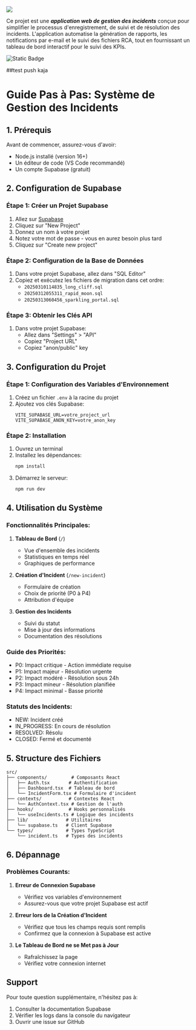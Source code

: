 <img src="https://capsule-render.vercel.app/api?type=waving&height=300&color=gradient&text=TRACK%20INCIDENT%20&fontAlign=50&fontAlignY=43&descAlignY=48&fontSize=40">

Ce projet est une _**application web de gestion des incidents**_ conçue pour simplifier le processus d'enregistrement, de suivi et de résolution des incidents. 
L'application automatise la génération de rapports, les notifications par e-mail et le suivi des fichiers RCA, tout en fournissant un tableau de bord interactif pour le suivi des KPIs.

<img alt="Static Badge" src="https://img.shields.io/badge/track_incident-projet_omit-blue">

##test push kaja

# Guide Pas à Pas: Système de Gestion des Incidents

## 1. Prérequis
Avant de commencer, assurez-vous d'avoir:
- Node.js installé (version 16+)
- Un éditeur de code (VS Code recommandé)
- Un compte Supabase (gratuit)

## 2. Configuration de Supabase

### Étape 1: Créer un Projet Supabase
1. Allez sur [Supabase](https://supabase.com)
2. Cliquez sur "New Project"
3. Donnez un nom à votre projet
4. Notez votre mot de passe - vous en aurez besoin plus tard
5. Cliquez sur "Create new project"

### Étape 2: Configuration de la Base de Données
1. Dans votre projet Supabase, allez dans "SQL Editor"
2. Copiez et exécutez les fichiers de migration dans cet ordre:
   - `20250310114835_long_cliff.sql`
   - `20250312055311_rapid_moon.sql`
   - `20250313060456_sparkling_portal.sql`

### Étape 3: Obtenir les Clés API
1. Dans votre projet Supabase:
   - Allez dans "Settings" > "API"
   - Copiez "Project URL"
   - Copiez "anon/public" key

## 3. Configuration du Projet

### Étape 1: Configuration des Variables d'Environnement
1. Créez un fichier `.env` à la racine du projet
2. Ajoutez vos clés Supabase:
   ```
   VITE_SUPABASE_URL=votre_project_url
   VITE_SUPABASE_ANON_KEY=votre_anon_key
   ```

### Étape 2: Installation
1. Ouvrez un terminal
2. Installez les dépendances:
   ```bash
   npm install
   ```
3. Démarrez le serveur:
   ```bash
   npm run dev
   ```

## 4. Utilisation du Système

### Fonctionnalités Principales:

1. **Tableau de Bord** (`/`)
   - Vue d'ensemble des incidents
   - Statistiques en temps réel
   - Graphiques de performance

2. **Création d'Incident** (`/new-incident`)
   - Formulaire de création
   - Choix de priorité (P0 à P4)
   - Attribution d'équipe

3. **Gestion des Incidents**
   - Suivi du statut
   - Mise à jour des informations
   - Documentation des résolutions

### Guide des Priorités:
- P0: Impact critique - Action immédiate requise
- P1: Impact majeur - Résolution urgente
- P2: Impact modéré - Résolution sous 24h
- P3: Impact mineur - Résolution planifiée
- P4: Impact minimal - Basse priorité

### Statuts des Incidents:
- NEW: Incident créé
- IN_PROGRESS: En cours de résolution
- RESOLVED: Résolu
- CLOSED: Fermé et documenté

## 5. Structure des Fichiers

```
src/
├── components/         # Composants React
│   ├── Auth.tsx       # Authentification
│   ├── Dashboard.tsx  # Tableau de bord
│   └── IncidentForm.tsx # Formulaire d'incident
├── contexts/          # Contextes React
│   └── AuthContext.tsx # Gestion de l'auth
├── hooks/             # Hooks personnalisés
│   └── useIncidents.ts # Logique des incidents
├── lib/              # Utilitaires
│   └── supabase.ts   # Client Supabase
└── types/            # Types TypeScript
    └── incident.ts   # Types des incidents
```

## 6. Dépannage

### Problèmes Courants:

1. **Erreur de Connexion Supabase**
   - Vérifiez vos variables d'environnement
   - Assurez-vous que votre projet Supabase est actif

2. **Erreur lors de la Création d'Incident**
   - Vérifiez que tous les champs requis sont remplis
   - Confirmez que la connexion à Supabase est active

3. **Le Tableau de Bord ne se Met pas à Jour**
   - Rafraîchissez la page
   - Vérifiez votre connexion internet

## Support

Pour toute question supplémentaire, n'hésitez pas à:
1. Consulter la documentation Supabase
2. Vérifier les logs dans la console du navigateur
3. Ouvrir une issue sur GitHub
